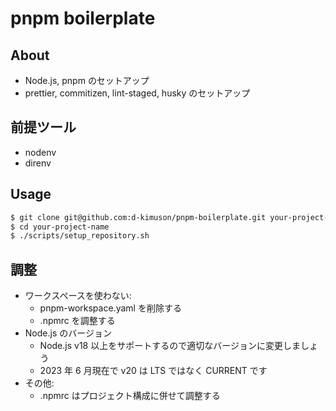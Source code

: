 # pnpm boilerplate

## About

- Node.js, pnpm のセットアップ
- prettier, commitizen, lint-staged, husky のセットアップ

## 前提ツール

- nodenv
- direnv

## Usage

```bash
$ git clone git@github.com:d-kimuson/pnpm-boilerplate.git your-project-name
$ cd your-project-name
$ ./scripts/setup_repository.sh
```

## 調整

- ワークスペースを使わない:
  - pnpm-workspace.yaml を削除する
  - .npmrc を調整する
- Node.js のバージョン
  - Node.js v18 以上をサポートするので適切なバージョンに変更しましょう
  - 2023 年 6 月現在で v20 は LTS ではなく CURRENT です
- その他:
  - .npmrc はプロジェクト構成に併せて調整する
